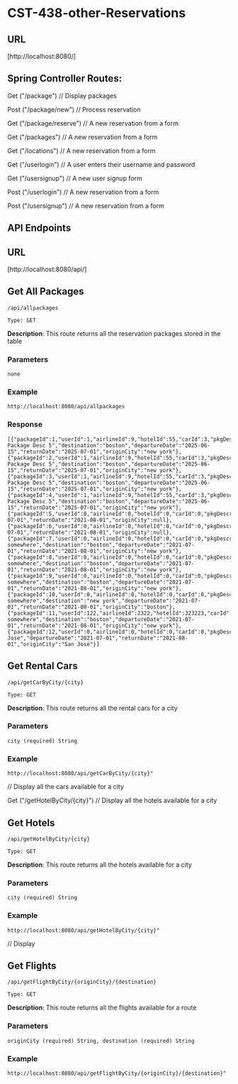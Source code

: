 # CST-438-other-Reservations
## URL

[http://localhost:8080/]

## Spring Controller Routes:

Get ("/package") // Display packages
      
Post ("/package/new") // Process reservation
  
Get ("/package/reserve") // A new reservation from a form
    
Get ("/packages") // A new reservation from a form
   
Get ("/locations") // A new reservation from a form

Get ("/userlogin") 	// A user enters their username and password
  
Get ("/usersignup")	// A new user signup form 

Post ("/userlogin") // A new reservation from a form

Post ("/usersignup") // A new reservation from a form

## API Endpoints

## URL

[http://localhost:8080/api/]

## Get All Packages
`/api/allpackages`

`Type: GET`

**Description**: This route returns all the reservation packages stored in the table

### Parameters 
`none`

### Example
 `http://localhost:8080/api/allpackages`
### Response

```
[{"packageId":1,"userId":1,"airlineId":9,"hotelId":55,"carId":3,"pkgDescription":"Test Package Desc 5","destination":"boston","departureDate":"2025-06-15","returnDate":"2025-07-01","originCity":"new york"},{"packageId":2,"userId":1,"airlineId":9,"hotelId":55,"carId":3,"pkgDescription":"Test Package Desc 5","destination":"boston","departureDate":"2025-06-15","returnDate":"2025-07-01","originCity":"new york"},{"packageId":3,"userId":1,"airlineId":9,"hotelId":55,"carId":3,"pkgDescription":"Test Package Desc 5","destination":"boston","departureDate":"2025-06-15","returnDate":"2025-07-01","originCity":"new york"},{"packageId":4,"userId":1,"airlineId":9,"hotelId":55,"carId":3,"pkgDescription":"Test Package Desc 5","destination":"boston","departureDate":"2025-06-15","returnDate":"2025-07-01","originCity":"new york"},{"packageId":5,"userId":0,"airlineId":0,"hotelId":0,"carId":0,"pkgDescription":null,"destination":"miami","departureDate":"2021-07-01","returnDate":"2021-08-01","originCity":null},{"packageId":6,"userId":0,"airlineId":0,"hotelId":0,"carId":0,"pkgDescription":null,"destination":"miami","departureDate":"2021-07-01","returnDate":"2021-08-01","originCity":null},{"packageId":7,"userId":0,"airlineId":0,"hotelId":0,"carId":0,"pkgDescription":"going somewhere","destination":"boston","departureDate":"2021-07-01","returnDate":"2021-08-01","originCity":"new york"},{"packageId":8,"userId":0,"airlineId":0,"hotelId":0,"carId":0,"pkgDescription":"going somewhere","destination":"boston","departureDate":"2021-07-01","returnDate":"2021-08-01","originCity":"new york"},{"packageId":9,"userId":0,"airlineId":0,"hotelId":0,"carId":0,"pkgDescription":"going somewhere","destination":"boston","departureDate":"2021-07-01","returnDate":"2021-08-01","originCity":"new york"},{"packageId":10,"userId":0,"airlineId":0,"hotelId":0,"carId":0,"pkgDescription":"going somewhere","destination":"new york","departureDate":"2021-07-01","returnDate":"2021-08-01","originCity":"boston"},{"packageId":11,"userId":122,"airlineId":2322,"hotelId":323223,"carId":423123,"pkgDescription":"going somewhere","destination":"boston","departureDate":"2021-07-01","returnDate":"2021-08-01","originCity":"new york"},{"packageId":12,"userId":0,"airlineId":0,"hotelId":0,"carId":0,"pkgDescription":"rerer","destination":"San Jose","departureDate":"2021-07-01","returnDate":"2021-08-01","originCity":"San Jose"}]
```

## Get Rental Cars
`/api/getCarByCity/{city}`

`Type: GET`

**Description**: This route returns all the rental cars for a city

### Parameters 
`city (required) String`

### Example
`http://localhost:8080/api/getCarByCity/{city}"` 
 
 // Display all the cars available for a city

Get ("/getHotelByCity/{city}") // Display all the hotels available for a city

## Get Hotels
`/api/getHotelByCity/{city}`

`Type: GET`

**Description**: This route returns all the hotels available for a city

### Parameters 
`city (required) String`

### Example
`http://localhost:8080/api/getHotelByCity/{city}"` 
 
 // Display 

## Get Flights
`/api/getFlightByCity/{originCity}/{destination}`

`Type: GET`

**Description**: This route returns all the flights available for a route

### Parameters 
`originCity (required) String, destination (required) String`

### Example
`http://localhost:8080/api/getFlightByCity/{originCity}/{destination}"`
 
